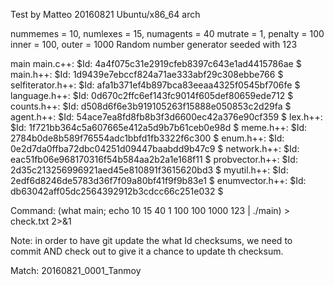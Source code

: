 Test by Matteo
20160821
Ubuntu/x86_64 arch

nummemes  = 10, numlexes  = 15, numagents = 40
mutrate = 1, penalty = 100
inner = 100, outer = 1000
Random number generator seeded with 123 

main
    main.c++: $Id: 4a4f075c31e2919cfeb8397c643e1ad4415786ae $
    main.h++: $Id: 1d9439e7ebccf824a71ae333abf29c308ebbe766 $
    selfiterator.h++: $Id: afa1b371ef4b897bca83eeaa4325f0545bf706fe $
    language.h++: $Id: 0d670c2ffc6ef143fc9014f605def80659ede712 $
    counts.h++: $Id: d508d6f6e3b919105263f15888e050853c2d29fa $
    agent.h++: $Id: 54ace7ea8fd8fb8b3f3d6600ec42a376e90cf359 $
    lex.h++: $Id: 1f721bb364c5a607665e412a5d9b7b61ceb0e98d $
    meme.h++: $Id: 2784b0de8b589f76554adc1bbfd1fb3322f6c300 $
    enum.h++: $Id: 0e2d7da0ffba72dbc04251d09447baabdd9b47c9 $
    network.h++: $Id: eac51fb06e968170316f54b584aa2b2a1e168f11 $
    probvector.h++: $Id: 2d35c213256996921aed45e810891f3615620bd3 $
    myutil.h++: $Id: 2edf6d8246de5783d36f7f09a80bf41f9f9b83e1 $
    enumvector.h++: $Id: db63042aff05dc2564392912b3cdcc66c251e032 $

Command:
(what main; echo 10 15 40 1 100 100 1000 123 | ./main) > check.txt 2>&1

Note: in order to have git update the what Id checksums, we need to
      commit AND check out to give it a chance to update th checksum.

Match: 20160821_0001_Tanmoy
